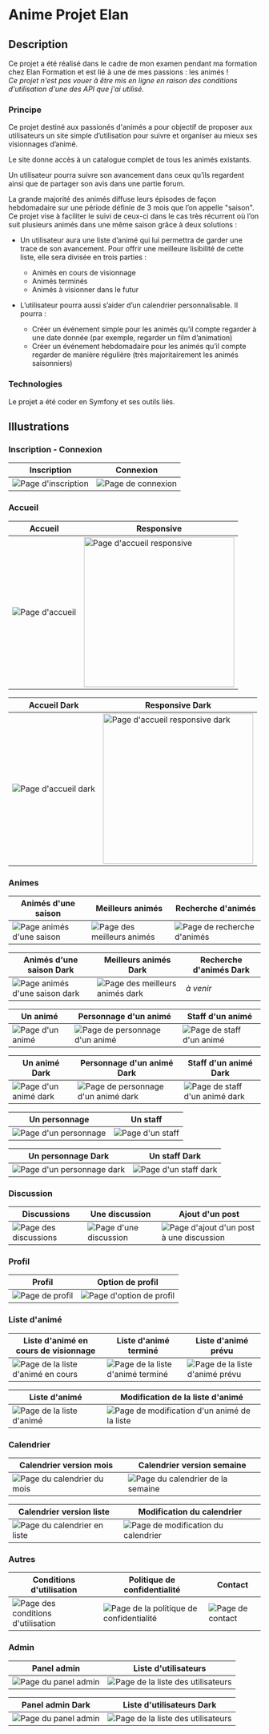 # Anime Projet Elan
## Description
Ce projet a été réalisé dans le cadre de mon examen pendant ma formation chez Elan Formation et est lié à une de mes passions : les animés !  
*Ce projet n'est pas vouer à être mis en ligne en raison des conditions d'utilisation d'une des API que j'ai utilisé.*  

### Principe 
Ce projet destiné aux passionés d'animés a pour objectif de proposer aux utilisateurs un site simple d’utilisation pour suivre et organiser au mieux ses visionnages d’animé.  

Le site donne accès à un catalogue complet de tous les animés existants.  

Un utilisateur pourra suivre son avancement dans ceux qu’ils regardent ainsi que de partager son avis dans une partie forum.  

La grande majorité des animés diffuse leurs épisodes de façon hebdomadaire sur une période définie de 3 mois que l’on appelle "saison". Ce projet vise à faciliter le suivi de ceux-ci dans le cas très récurrent où l’on suit plusieurs animés dans une même saison grâce à deux solutions :  
  - Un utilisateur aura une liste d’animé qui lui permettra de garder une trace de son avancement. Pour offrir une meilleure lisibilité de cette liste, elle sera divisée en trois parties :
    - Animés en cours de visionnage
    - Animés terminés
    - Animés à visionner dans le futur
  
  - L’utilisateur pourra aussi s’aider d’un calendrier personnalisable. Il pourra :
    - Créer un événement simple pour les animés qu’il compte regarder à une date donnée (par exemple, regarder un film d’animation)
    - Créer un événement hebdomadaire pour les animés qu’il compte regarder de manière régulière (très majoritairement les animés saisonniers)

### Technologies
Le projet a été coder en Symfony et ses outils liés.

## Illustrations
### Inscription - Connexion
| Inscription | Connexion |
| - | - |
| ![Page d'inscription](https://github.com/David-SDA/animeProjetElan/blob/master/images/base/page_inscription.png) | ![Page de connexion](https://github.com/David-SDA/animeProjetElan/blob/master/images/base/page_connexion.png) |

### Accueil
| Accueil | Responsive |
| - | - |
| ![Page d'accueil](https://github.com/David-SDA/animeProjetElan/blob/master/images/base/page_accueil.png) | <img src="https://github.com/David-SDA/animeProjetElan/blob/master/images/base/page_accueil_responsive.png" alt="Page d'accueil responsive" height="auto" width="300"> |

| Accueil Dark | Responsive Dark |
| - | - |
| ![Page d'accueil dark](https://github.com/David-SDA/animeProjetElan/blob/master/images/base/page_accueil_dark.png) | <img src="https://github.com/David-SDA/animeProjetElan/blob/master/images/base/page_accueil_responsive_dark.png" alt="Page d'accueil responsive dark" height="auto" width="300"> |

### Animes
| Animés d'une saison | Meilleurs animés | Recherche d'animés |
| - | - | - |
| ![Page animés d'une saison](https://github.com/David-SDA/animeProjetElan/blob/master/images/anime/page_anime_saison.png) | ![Page des meilleurs animés](https://github.com/David-SDA/animeProjetElan/blob/master/images/anime/page_top_anime.png) | ![Page de recherche d'animés](https://github.com/David-SDA/animeProjetElan/blob/master/images/anime/page_recherche.png) |

| Animés d'une saison Dark | Meilleurs animés Dark | Recherche d'animés Dark |
| - | - | - |
| ![Page animés d'une saison dark](https://github.com/David-SDA/animeProjetElan/blob/master/images/anime/page_anime_saison_dark.png) | ![Page des meilleurs animés dark](https://github.com/David-SDA/animeProjetElan/blob/master/images/anime/page_top_anime_dark.png) | *à venir* |

| Un animé | Personnage d'un animé | Staff d'un animé |
| - | - | - |
| ![Page d'un animé](https://github.com/David-SDA/animeProjetElan/blob/master/images/anime/page_un_anime.png) | ![Page de personnage d'un animé](https://github.com/David-SDA/animeProjetElan/blob/master/images/anime/page_personnage_un_anime.png) | ![Page de staff d'un animé](https://github.com/David-SDA/animeProjetElan/blob/master/images/anime/page_staff_un_anime.png) |

| Un animé Dark | Personnage d'un animé Dark | Staff d'un animé Dark |
| - | - | - |
| ![Page d'un animé dark](https://github.com/David-SDA/animeProjetElan/blob/master/images/anime/page_un_anime_dark.png) | ![Page de personnage d'un animé dark](https://github.com/David-SDA/animeProjetElan/blob/master/images/anime/page_personnage_un_anime_dark.png) | ![Page de staff d'un animé dark](https://github.com/David-SDA/animeProjetElan/blob/master/images/anime/page_staff_un_anime_dark.png) |

| Un personnage | Un staff |
| - | - |
| ![Page d'un personnage](https://github.com/David-SDA/animeProjetElan/blob/master/images/anime/page_un_personnage.png) | ![Page d'un staff](https://github.com/David-SDA/animeProjetElan/blob/master/images/anime/page_un_staff.png) |

| Un personnage Dark | Un staff Dark |
| - | - |
| ![Page d'un personnage dark](https://github.com/David-SDA/animeProjetElan/blob/master/images/anime/page_un_personnage_dark.png) | ![Page d'un staff dark](https://github.com/David-SDA/animeProjetElan/blob/master/images/anime/page_un_staff_dark.png) |

### Discussion
| Discussions | Une discussion | Ajout d'un post |
| - | - | - |
| ![Page des discussions](https://github.com/David-SDA/animeProjetElan/blob/master/images/discussion/page_discussions.png) | ![Page d'une discussion](https://github.com/David-SDA/animeProjetElan/blob/master/images/discussion/page_une_discussion.png) | ![Page d'ajout d'un post à une discussion](https://github.com/David-SDA/animeProjetElan/blob/master/images/discussion/page_ajout_post.png) |

### Profil
| Profil | Option de profil |
| - | - |
| ![Page de profil](https://github.com/David-SDA/animeProjetElan/blob/master/images/profil/page_profil.png) | ![Page d'option de profil](https://github.com/David-SDA/animeProjetElan/blob/master/images/profil/page_option_profil.png) |

### Liste d'animé
| Liste d'animé en cours de visionnage | Liste d'animé terminé | Liste d'animé prévu |
| - | - | - |
| ![Page de la liste d'animé en cours](https://github.com/David-SDA/animeProjetElan/blob/master/images/liste_anime/page_liste_anime_en_cours.png) | ![Page de la liste d'animé terminé](https://github.com/David-SDA/animeProjetElan/blob/master/images/liste_anime/page_liste_anime_termine.png) | ![Page de la liste d'animé prévu](https://github.com/David-SDA/animeProjetElan/blob/master/images/liste_anime/page_liste_anime_prevu.png) |

| Liste d'animé | Modification de la liste d'animé |
| - | - |
| ![Page de la liste d'animé](https://github.com/David-SDA/animeProjetElan/blob/master/images/liste_anime/page_liste_anime_tout.png) | ![Page de modification d'un animé de la liste](https://github.com/David-SDA/animeProjetElan/blob/master/images/liste_anime/page_modification_anime_liste.png) |

### Calendrier
| Calendrier version mois | Calendrier version semaine |
| - | - |
| ![Page du calendrier du mois](https://github.com/David-SDA/animeProjetElan/blob/master/images/calendrier/page_calendrier_mois.png) | ![Page du calendrier de la semaine](https://github.com/David-SDA/animeProjetElan/blob/master/images/calendrier/page_calendrier_semaine.png) |

| Calendrier version liste | Modification du calendrier |
| - | - |
| ![Page du calendrier en liste](https://github.com/David-SDA/animeProjetElan/blob/master/images/calendrier/page_calendrier_liste.png) | ![Page de modification du calendrier](https://github.com/David-SDA/animeProjetElan/blob/master/images/calendrier/page_modification_calendrier.png) |

### Autres
| Conditions d'utilisation | Politique de confidentialité | Contact |
| - | - | - |
| ![Page des conditions d'utilisation](https://github.com/David-SDA/animeProjetElan/blob/master/images/footer/page_conditions_utilisation.png) | ![Page de la politique de confidentialité](https://github.com/David-SDA/animeProjetElan/blob/master/images/footer/page_politique_confidentialit%C3%A9.png) | ![Page de contact](https://github.com/David-SDA/animeProjetElan/blob/master/images/footer/page_contact.png) |

### Admin
| Panel admin | Liste d'utilisateurs |
| - | - |
| ![Page du panel admin](https://github.com/David-SDA/animeProjetElan/blob/master/images/admin/page_admin.png) | ![Page de la liste des utilisateurs](https://github.com/David-SDA/animeProjetElan/blob/master/images/admin/page_liste_utilisateurs.png) |

| Panel admin Dark | Liste d'utilisateurs Dark |
| - | - |
| ![Page du panel admin](https://github.com/David-SDA/animeProjetElan/blob/master/images/admin/page_admin_dark.png) | ![Page de la liste des utilisateurs](https://github.com/David-SDA/animeProjetElan/blob/master/images/admin/page_liste_utilisateurs_dark.png) |
